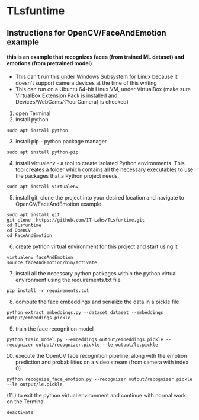 # TLsfuntime

## Instructions for OpenCV/FaceAndEmotion example
#### this is an example that recognizes faces (from trained ML dataset) and emotions (from pretrained model)

- This can't run this under Windows Subsystem for Linux because it doesn't support camera devices at the time of this writing
- This can run on a Ubuntu 64-bit Linux VM, under VirtualBox (make sure VirtualBox Extension Pack is installed and Devices/WebCams/{YourCamera} is checked)

1. open Terminal
2. install python 

```
sudo apt install python
```

3. install pip - python package manager

```
sudo apt install python-pip
```

4. install virtualenv - a tool to create isolated Python environments. This tool creates a folder which contains all the necessary executables to use the packages that a Python project needs.

```
sudo apt install virtualenv
```

5. install git, clone the project into your desired location and navigate to OpenCV/FaceAndEmotion example

```
sudo apt install git
git clone  https://github.com/IT-Labs/TLsfuntime.git
cd TLsfuntime
cd OpenCV
cd FaceAndEmotion
```

6. create python virtual environment for this project and start using it

```
virtualenv faceAndEmotion
source faceAndEmotion/bin/activate
```

7. install all the necessary python packages within the python virtual environment using the requirements.txt file

```
pip install -r requirements.txt
```

8. compute the face embeddings and serialize the data in a pickle file
```
python extract_embeddings.py --dataset dataset --embeddings output/embeddings.pickle 
```

9. train the face recognition model
```
python train_model.py --embeddings output/embeddings.pickle --recognizer output/recognizer.pickle --le output/le.pickle
```

10. execute the OpenCV face recognition pipeline, along with the emotion prediction and probabilities on a video stream (from camera with index 0)
```
python recognize_face_emotion.py --recognizer output/recognizer.pickle --le output/le.pickle
```

(11.) to exit the python virtual environment and continue with normal work on the Terminal

```
deactivate
```


